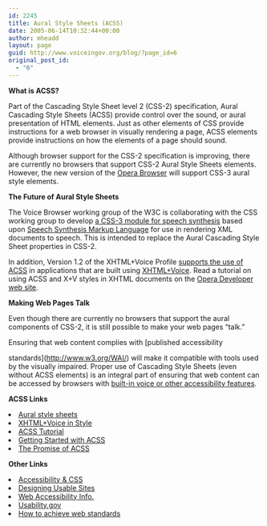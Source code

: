 ```yaml
---
id: 2245
title: Aural Style Sheets (ACSS)
date: 2005-06-14T10:32:44+00:00
author: mheadd
layout: page
guid: http://www.voiceingov.org/blog/?page_id=6
original_post_id:
  - "6"
---
```

**What is ACSS?**

Part of the Cascading Style Sheet level 2 (CSS-2) specification, Aural Cascading Style Sheets (ACSS) provide control over the sound, or aural presentation of HTML elements. Just as other elements of CSS provide instructions for a web browser in visually rendering a page, ACSS elements provide instructions on how the elements of a page should sound. 

Although browser support for the CSS-2 specification is improving, there are currently no browsers that support CSS-2 Aural Style Sheets elements. However, the new version of the [Opera Browser](http://www.opera.com/products/verticals/multimodal/) will support CSS-3 aural style elements.

**The Future of Aural Style Sheets**

The Voice Browser working group of the W3C is collaborating with the CSS working group to develop  [a CSS-3 module for speech synthesis](http://www.w3.org/TR/2003/WD-css3-speech-20030514/) based upon [Speech Synthesis Markup Language](http://www.w3.org/TR/speech-synthesis/ "SSML is a markup language for specifying the rendering of synthesized speech to a user") for use in rendering XML documents to speech. This is intended to replace the Aural Cascading Style Sheet properties in CSS-2.

In addition, Version 1.2 of the XHTML+Voice Profile [supports the use of ACSS](http://www.voicexmlforum.com/specs/multimodal/x+v/12/#xv-prompt-src) in applications that are built using [XHTML+Voice](x_plus_v.htm). Read a tutorial on using ACSS and X+V styles in XHTML documents on the [Opera Developer web site](http://my.opera.com/community/dev/voice/xv-style/).

**Making Web Pages Talk**

Even though there are currently no browsers that support the aural components of CSS-2, it is still possible to make your web pages &#8220;talk.&#8221; 

Ensuring that web content complies with [published accessibility
  
standards](http://www.w3.org/WAI/) will make it compatible with tools used by the visually impaired. Proper use of Cascading Style Sheets (even without ACSS elements) is an integral part of ensuring that web content can be accessed by browsers with [built-in voice or other accessibility features](http://trace.wisc.edu/world/web/#bbvo). 

**ACSS Links**

<li class="leftnav">
  <a href="http://www.w3.org/TR/1998/REC-CSS2-19980512/aural.html">Aural style sheets</a>
</li>
<li class="leftnav">
  <a href="http://my.opera.com/community/dev/voice/xv-style/">XHTML+Voice in Style</a>
</li>
<li class="leftnav">
  <a href="http://www.htmlcenter.com/tutorials/tutorials.cfm?id=53">ACSS Tutorial</a>
</li>
<li class="leftnav">
  <a href="http://richinstyle.com/guides/aural2.html">Getting Started with ACSS</a>
</li>
<li class="leftnav">
  <a href="http://www.htmlgoodies.com/beyond/acss.html">The Promise of ACSS</a>
</li>

**Other Links**

<li class="leftnav">
  <a href="http://www.w3.org/TR/CSS-access">Accessibility & CSS</a>
</li>
<li class="leftnav">
  <a href="http://www.trace.wisc.edu/world/web/index.html">Designing Usable Sites</a>
</li>
<li class="leftnav">
  <a href="http://www.webaim.org/">Web Accessibility Info.</a>
</li>
<li class="leftnav">
  <a href="http://usability.gov/">Usability.gov</a>
</li>
<li class="leftnav">
  <a href="http://www.w3.org/QA/2002/04/Web-Quality">How to achieve web standards</a>
</li>